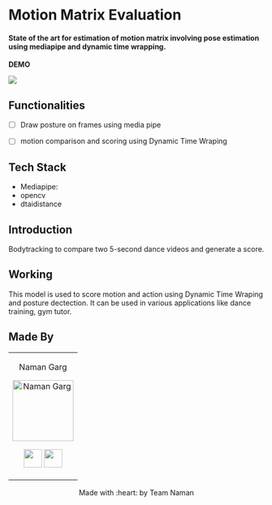 <p align="center">
</a>
	<h1 align="left"> Motion Matrix Evaluation </h1>
	<h4 align="left"> State of the art for estimation of motion matrix involving pose estimation using mediapipe and dynamic time wrapping.
</h4>
	
</p>


__DEMO__

<img src="https://github.com/Namangarg110/motion_matrix_evaluation/blob/main/demo/demo.gif" />


## Functionalities

- [ ]  Draw posture on frames using media pipe  
- [ ]  motion comparison and scoring using Dynamic Time Wraping  


## Tech Stack
* Mediapipe:
* opencv
* dtaidistance

	

## Introduction
Bodytracking to compare two 5-second dance videos and generate a score.

## Working
This model is used to score motion and action using Dynamic Time Wraping and posture dectection. It can be used in various applications like dance training, gym tutor. 




## Made By 

<table>
<tr align="center">


<td>

Naman Garg

<p align="center">
<img src = "https://avatars.githubusercontent.com/u/40496687?s=400&u=aeba7754d8bba23a2ab9fb2d794cc316b2b6a84b&v=4"  height="120" alt="Naman Garg">
</p>
<p align="center">
<a href = "https://github.com/Namangarg110"><img src = "http://www.iconninja.com/files/241/825/211/round-collaboration-social-github-code-circle-network-icon.svg" width="36" height = "36"/></a>
<a href = "https://www.linkedin.com/in/naman-garg-3790b917a/">
<img src = "http://www.iconninja.com/files/863/607/751/network-linkedin-social-connection-circular-circle-media-icon.svg" width="36" height="36"/>
</a>
</p>
</td>



</tr>
  </table>

<p align="center">
	Made with :heart: by Team Naman</a>
</p>
